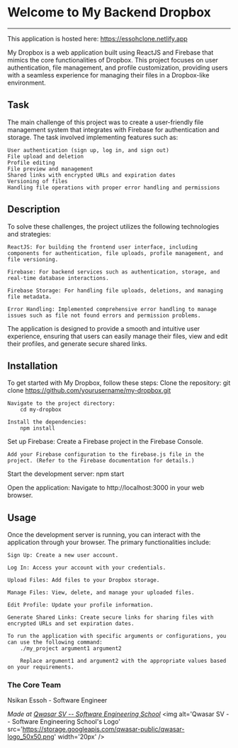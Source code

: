 # Welcome to My Backend Dropbox
***

This application is hosted here: https://essohclone.netlify.app

My Dropbox is a web application built using ReactJS and Firebase that mimics the core functionalities of Dropbox. This project focuses on user authentication, file management, and profile customization, providing users with a seamless experience for managing their files in a Dropbox-like environment.



## Task

The main challenge of this project was to create a user-friendly file management system that integrates with Firebase for authentication and storage. The task involved implementing features such as:

    User authentication (sign up, log in, and sign out)
    File upload and deletion
    Profile editing
    File preview and management
    Shared links with encrypted URLs and expiration dates
    Versioning of files
    Handling file operations with proper error handling and permissions


## Description
To solve these challenges, the project utilizes the following technologies and strategies:

    ReactJS: For building the frontend user interface, including components for authentication, file uploads, profile management, and file versioning.

    Firebase: For backend services such as authentication, storage, and real-time database interactions.

    Firebase Storage: For handling file uploads, deletions, and managing file metadata.

    Error Handling: Implemented comprehensive error handling to manage issues such as file not found errors and permission problems.

The application is designed to provide a smooth and intuitive user experience, ensuring that users can easily manage their files, view and edit their profiles, and generate secure shared links.


## Installation
To get started with My Dropbox, follow these steps:
    Clone the repository:
        git clone https://github.com/yourusername/my-dropbox.git

    Navigate to the project directory:
        cd my-dropbox

    Install the dependencies:
        npm install

Set up Firebase:
    Create a Firebase project in the Firebase Console.

    Add your Firebase configuration to the firebase.js file in the project. (Refer to the Firebase documentation for details.)

Start the development server:
    npm start

Open the application:
    Navigate to http://localhost:3000 in your web browser.


## Usage
Once the development server is running, you can interact with the application through your browser. The primary functionalities include:

    Sign Up: Create a new user account.

    Log In: Access your account with your credentials.
    
    Upload Files: Add files to your Dropbox storage.

    Manage Files: View, delete, and manage your uploaded files.

    Edit Profile: Update your profile information.

    Generate Shared Links: Create secure links for sharing files with encrypted URLs and set expiration dates.

    To run the application with specific arguments or configurations, you can use the following command:
        ./my_project argument1 argument2

        Replace argument1 and argument2 with the appropriate values based on your requirements.



### The Core Team

Nsikan Essoh - Software Engineer


<span><i>Made at <a href='https://qwasar.io'>Qwasar SV -- Software Engineering School</a></i></span>
<span><img alt='Qwasar SV -- Software Engineering School's Logo' src='https://storage.googleapis.com/qwasar-public/qwasar-logo_50x50.png' width='20px' /></span>
